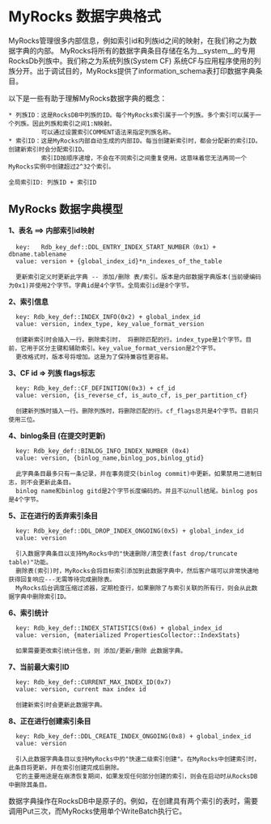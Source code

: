 # MyRocks 数据字典格式

MyRocks管理很多内部信息，例如索引id和列族id之间的映射，在我们称之为数据字典的内部。
MyRocks将所有的数据字典条目存储在名为__system__的专用RocksDb列族中。我们称之为系统列族(System CF)
系统CF与应用程序使用的列族分开。出于调试目的，MyRocks提供了information_schema表打印数据字典条目。

以下是一些有助于理解MyRocks数据字典的概念：

    * 列族ID：这是RocksDB中列族的ID。每个MyRocks索引属于一个列族。多个索引可以属于一个列族。因此列族和索引之间1:N映射。
             可以通过设置索引COMMENT语法来指定列族名称。
    * 索引ID：这是MyRocks内部自动生成的内部ID。每当创建新索引时，都会分配新的索引ID。创建新索引时会分配索引ID。
             索引ID按顺序递增，不会在不同索引之间重复使用。这意味着您无法再同一个MyRocks实例中创建超过2^32个索引。
             
    全局索引ID: 列族ID + 索引ID 
           
## MyRocks 数据字典模型
       
**1、表名 ==> 内部索引id映射**

      key:   Rdb_key_def::DDL_ENTRY_INDEX_START_NUMBER（0x1）+ dbname.tablename
      value: version + {global_index_id}*n_indexes_of_the_table
      
      更新索引定义时更新此字典 -- 添加/删除 表/索引。版本是内部数据字典版本(当前硬编码为0x1)并使用2个字节。字典id是4个字节。全局索引id是8个字节。
      
**2、索引信息**

      key: Rdb_key_def::INDEX_INFO(0x2) + global_index_id
      value: version, index_type, key_value_format_version

      创建新索引时会插入一行。删除索引时， 将删除匹配的行。index_type是1个字节。目前，它用于区分主键和辅助索引。key_value_format_version是2个字节。
      更改格式时，版本号将增加。这是为了保持兼容性更容易。

**3、CF id => 列族 flags标志**

      key: Rdb_key_def::CF_DEFINITION(0x3) + cf_id
      value: version, {is_reverse_cf, is_auto_cf, is_per_partition_cf}
      
      创建新列族时插入一行。删除列族时，将删除匹配的行。cf_flags总共是4个字节。目前只使用三位。

**4、binlog条目 (在提交时更新)**

      key: Rdb_key_def::BINLOG_INFO_INDEX_NUMBER (0x4)
      value: version, {binlog_name,binlog_pos,binlog_gtid}
      
      此字典条目最多只有一条记录，并在事务提交(binlog commit)中更新。如果禁用二进制日志，则不会更新此条目。
      binlog name和binlog gitd是2个字节长度编码的。并且不以null结尾。binlog pos是4个字节。

**5、正在进行的丢弃索引条目**

      key: Rdb_key_def::DDL_DROP_INDEX_ONGOING(0x5) + global_index_id
      value: version
      
      引入数据字典条目以支持MyRocks中的"快速删除/清空表(fast drop/truncate table)"功能。
      删除表(索引)时，MyRocks会将目标索引添加到此数据字典中，然后客户端可以非常快速地获得回复响应---无需等待完成删除表。    
      MyRocks后台调度压缩过滤器，定期检查行，如果删除了与索引关联的所有行，则会从此数据字典中删除索引ID。

**6、索引统计**

      key: Rdb_key_def::INDEX_STATISTICS(0x6) + global_index_id
      value: version, {materialized PropertiesCollector::IndexStats}
      
      如果需要更改索引统计信息，则 添加/更新/删除 此数据字典。

**7、当前最大索引ID**

      key: Rdb_key_def::CURRENT_MAX_INDEX_ID(0x7)
      value: version, current max index id
      
      创建新索引时会更新此数据字典。

**8、正在进行创建索引条目**

      key: Rdb_key_def::DDL_CREATE_INDEX_ONGOING(0x8) + global_index_id
      value: version
      
      引入此数据字典条目以支持MyRocks中的"快速二级索引创建"。在MyRocks中创建索引时，此条目将更新，并在索引创建完成后删除。
      它的主要用途是在崩溃恢复期间，如果发现任何部分创建的索引，则会在启动时从RocksDB中删除其条目。
      
数据字典操作在RocksDB中是原子的。例如，在创建具有两个索引的表时，需要调用Put三次，而MyRocks使用单个WriteBatch执行它。